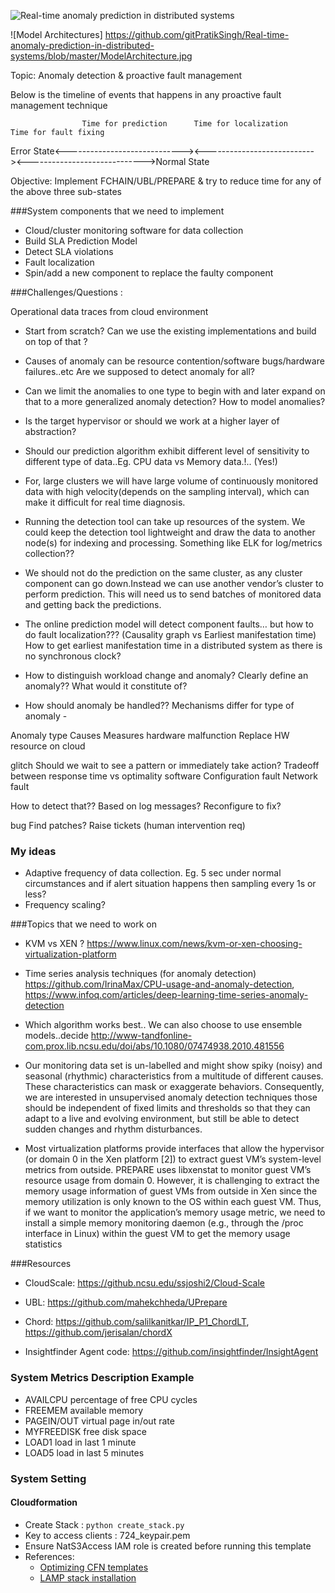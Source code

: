 ![Real-time anomaly prediction in distributed systems](https://github.com/gitPratikSingh/Real-time-anomaly-prediction-in-distributed-systems/blob/master/Capture.PNG?raw=true "Real-time anomaly prediction in distributed systems")


![Model Architectures]
https://github.com/gitPratikSingh/Real-time-anomaly-prediction-in-distributed-systems/blob/master/ModelArchitecture.jpg

Topic: Anomaly detection & proactive fault management

Below is the timeline of events that happens in any proactive fault management technique

                    Time for prediction      Time for localization     Time for fault fixing
Error State<-----------------------------><---------------------------><----------------------------->Normal State

Objective: Implement FCHAIN/UBL/PREPARE & try to reduce time for any of the above three sub-states


###System components that we need to implement
* Cloud/cluster monitoring software for data collection
* Build SLA Prediction Model
* Detect SLA violations
* Fault localization
* Spin/add a new component to replace the faulty component

	
###Challenges/Questions  :

Operational data traces from cloud environment
* Start from scratch? Can we use the existing implementations and build on top of that ? 
* Causes of anomaly can be resource contention/software bugs/hardware failures..etc Are we supposed to detect anomaly for all?
* Can we limit the anomalies to one type to begin with and later expand on that to a more generalized anomaly detection? How to model anomalies? 
* Is the target hypervisor or should we work at a higher layer of abstraction?

* Should our prediction algorithm exhibit different level of sensitivity to different type of data..Eg. CPU data vs Memory data.!.. (Yes!)

* For, large clusters we will have large volume of continuously monitored data with high velocity(depends on the sampling interval), 
which can make it difficult for real time diagnosis. 

* Running the detection tool can take up resources of the system. We could keep the detection tool lightweight and draw the data to another node(s) for indexing and processing. Something like ELK for log/metrics collection??

* We should not do the prediction on the same cluster, as any cluster component can go down.Instead we can use another vendor’s cluster to perform prediction. This will need us to send batches of monitored data and getting back the predictions.

* The online prediction model will detect component faults… but how to do fault localization??? (Causality graph vs Earliest manifestation time) How to get earliest manifestation time in a distributed system as there is no synchronous clock? 

* How to distinguish workload change and anomaly? Clearly define an anomaly?? What would it constitute of? 

* How should anomaly be handled?? Mechanisms differ for type of anomaly -

Anomaly type		Causes		Measures	hardware	malfunction	Replace HW resource on cloud 


glitch				Should we wait to see a pattern or immediately take action? Tradeoff between response time vs optimality
software
Configuration fault
Network fault


How to detect that?? Based on log messages?
Reconfigure to fix?


bug
Find patches? Raise tickets (human intervention req)



### My ideas
* Adaptive frequency of data collection. Eg. 5 sec under normal circumstances and if alert situation happens then sampling every 1s or less? 
* Frequency scaling?


###Topics that we need to work on

* KVM vs XEN ? https://www.linux.com/news/kvm-or-xen-choosing-virtualization-platform


* Time series analysis techniques (for anomaly detection)
	https://github.com/IrinaMax/CPU-usage-and-anomaly-detection, https://www.infoq.com/articles/deep-learning-time-series-anomaly-detection

* Which algorithm works best.. We can also choose to use ensemble models..decide
http://www-tandfonline-com.prox.lib.ncsu.edu/doi/abs/10.1080/07474938.2010.481556

* Our monitoring data set is un-labelled and might show spiky (noisy) and seasonal (rhythmic) characteristics from a multitude of different causes. These characteristics can mask or exaggerate behaviors. Consequently, we are interested in unsupervised anomaly detection techniques those should be independent of fixed limits and thresholds so that they can adapt to a live and evolving environment, but still be able to detect sudden changes and rhythm disturbances.


* Most virtualization platforms provide interfaces that allow the hypervisor (or domain 0 in the Xen platform [2]) to extract guest VM’s system-level metrics from outside. PREPARE uses libxenstat to monitor guest VM’s resource usage from domain 0. However, it is challenging to extract the memory usage information of guest VMs from outside in Xen since the memory utilization is only known to the OS within each guest VM. Thus, if we want to monitor the application’s memory usage metric, we need to install a simple memory monitoring daemon (e.g., through the /proc interface in Linux) within the guest VM to get the memory usage statistics

    

###Resources
* CloudScale: https://github.ncsu.edu/ssjoshi2/Cloud-Scale
* UBL: https://github.com/mahekchheda/UPrepare
* Chord: https://github.com/salilkanitkar/IP_P1_ChordLT, https://github.com/jerisalan/chordX

* Insightfinder Agent code: https://github.com/insightfinder/InsightAgent


### System Metrics Description Example

* AVAILCPU percentage of free CPU cycles 
* FREEMEM available memory 
* PAGEIN/OUT virtual page in/out rate 
* MYFREEDISK free disk space 
* LOAD1 load in last 1 minute 
* LOAD5 load in last 5 minutes 

### System Setting
#### Cloudformation

* Create Stack : `python create_stack.py`
* Key to access clients : 724_keypair.pem
* Ensure NatS3Access IAM role is created before running this template
* References: 
    * [Optimizing CFN templates](https://aws.amazon.com/blogs/devops/optimize-aws-cloudformation-templates/)
    * [LAMP stack installation](https://docs.aws.amazon.com/AWSEC2/latest/UserGuide/install-LAMP.html)
                
